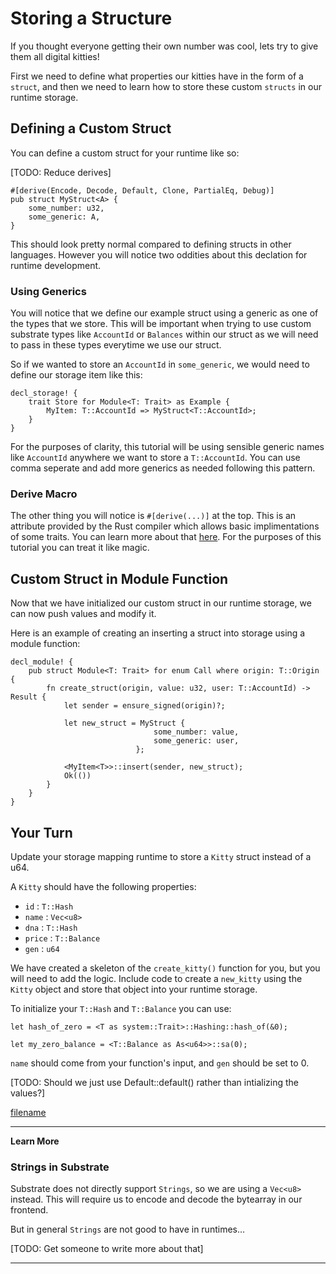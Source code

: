 Storing a Structure
===

If you thought everyone getting their own number was cool, lets try to give them all digital kitties!

First we need to define what properties our kitties have in the form of a `struct`, and then we need to learn how to store these custom `structs` in our runtime storage.

## Defining a Custom Struct
You can define a custom struct for your runtime like so:

[TODO: Reduce derives]

```
#[derive(Encode, Decode, Default, Clone, PartialEq, Debug)]
pub struct MyStruct<A> {
    some_number: u32,
    some_generic: A,
}
```

This should look pretty normal compared to defining structs in other languages. However you will notice two oddities about this declation for runtime development.

### Using Generics

You will notice that we define our example struct using a generic as one of the types that we store. This will be important when trying to use custom substrate types like `AccountId` or `Balances` within our struct as we will need to pass in these types everytime we use our struct.

So if we wanted to store an `AccountId` in `some_generic`, we would need to define our storage item like this:

```
decl_storage! {
    trait Store for Module<T: Trait> as Example {
        MyItem: T::AccountId => MyStruct<T::AccountId>;
    }
}
```

For the purposes of clarity, this tutorial will be using sensible generic names like `AccountId` anywhere we want to store a `T::AccountId`. You can use comma seperate and add more generics as needed following this pattern.

### Derive Macro

The other thing you will notice is `#[derive(...)]` at the top. This is an attribute provided by the Rust compiler which allows basic implimentations of some traits. You can learn more about that [here](https://doc.rust-lang.org/rust-by-example/trait/derive.html). For the purposes of this tutorial you can treat it like magic.


## Custom Struct in Module Function

Now that we have initialized our custom struct in our runtime storage, we can now push values and modify it.

Here is an example of creating an inserting a struct into storage using a module function:

```
decl_module! {
    pub struct Module<T: Trait> for enum Call where origin: T::Origin {
        fn create_struct(origin, value: u32, user: T::AccountId) -> Result {
            let sender = ensure_signed(origin)?;

            let new_struct = MyStruct {
                                some_number: value,
                                some_generic: user, 
                            };

            <MyItem<T>>::insert(sender, new_struct);
            Ok(())
        }
    }
}
```

## Your Turn

Update your storage mapping runtime to store a `Kitty` struct instead of a u64.

A `Kitty` should have the following properties:

 - `id` : `T::Hash`
 - `name` : `Vec<u8>`
 - `dna` : `T::Hash`
 - `price` : `T::Balance`
 - `gen` : `u64`

We have created a skeleton of the `create_kitty()` function for you, but you will need to add the logic. Include code to create a `new_kitty` using the `Kitty` object and store that object into your runtime storage.

To initialize your `T::Hash` and `T::Balance` you can use:
```
let hash_of_zero = <T as system::Trait>::Hashing::hash_of(&0);

let my_zero_balance = <T::Balance as As<u64>>::sa(0);
```

`name` should come from your function's input, and `gen` should be set to 0.

[TODO: Should we just use Default::default() rather than intializing the values?]

[filename](./assets/1.6-template.rs ':include :type=code embed')

---
**Learn More**

 ### Strings in Substrate

Substrate does not directly support `Strings`, so we are using a `Vec<u8>` instead. This will require us to encode and decode the bytearray in our frontend.

But in general `Strings` are not good to have in runtimes... 

[TODO: Get someone to write more about that]

---